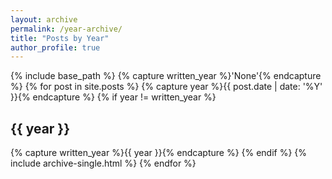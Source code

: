 ```yaml
---
layout: archive
permalink: /year-archive/
title: "Posts by Year"
author_profile: true
---
```


{% include base_path %}
{% capture written_year %}'None'{% endcapture %}
{% for post in site.posts %}
  {% capture year %}{{ post.date | date: '%Y' }}{% endcapture %}
  {% if year != written_year %}
  <h2 id="{{ year | slugify }}" class="archive__subtitle">{{ year }}</h2>    
  {% capture written_year %}{{ year }}{% endcapture %}
  {% endif %}
  {% include archive-single.html %}
{% endfor %}